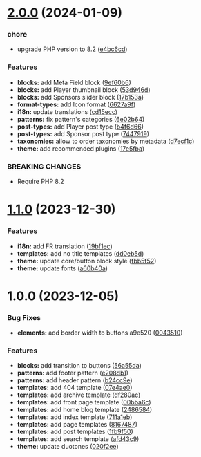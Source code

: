 # [2.0.0](https://github.com/marierigal/usm-wordpress-theme/compare/v1.1.0...v2.0.0) (2024-01-09)


### chore

* upgrade PHP version to 8.2 ([e4bc6cd](https://github.com/marierigal/usm-wordpress-theme/commit/e4bc6cd85ba45fbaebd48892c5cf38c7e563ceee))


### Features

* **blocks:** add Meta Field block ([9ef60b6](https://github.com/marierigal/usm-wordpress-theme/commit/9ef60b62e9ea514bd2446d41ae52c26a4f235ab1))
* **blocks:** add Player thumbnail block ([53d946d](https://github.com/marierigal/usm-wordpress-theme/commit/53d946d86406c1d63988ee729ff1f1d10a144a72))
* **blocks:** add Sponsors slider block ([17b153a](https://github.com/marierigal/usm-wordpress-theme/commit/17b153a60a457d7553c5e3e3b91d07db23e12010))
* **format-types:** add Icon format ([6627a9f](https://github.com/marierigal/usm-wordpress-theme/commit/6627a9f2adf03a02ade97801fec91a907ce503d7))
* **i18n:** update translations ([cd15ecc](https://github.com/marierigal/usm-wordpress-theme/commit/cd15ecc7ac88c51f74c509623b07d2f3fe67c14b))
* **patterns:** fix pattern's categories ([6e02b64](https://github.com/marierigal/usm-wordpress-theme/commit/6e02b64427cfbf88f4bee87069a6fb2eeee7965a))
* **post-types:** add Player post type ([b4f6d66](https://github.com/marierigal/usm-wordpress-theme/commit/b4f6d663fe73fe3eae66607cc49fb530cfbe0365))
* **post-types:** add Sponsor post type ([7447919](https://github.com/marierigal/usm-wordpress-theme/commit/7447919837b7612300922b67be48113b8d1486bc))
* **taxonomies:** allow to order taxonomies by metadata ([d7ecf1c](https://github.com/marierigal/usm-wordpress-theme/commit/d7ecf1c235fa1cf705d6e2836506cfd2715b6482))
* **theme:** add recommended plugins ([17e5fba](https://github.com/marierigal/usm-wordpress-theme/commit/17e5fba88989c2bc4463218caffdb496f8e0d8fc))


### BREAKING CHANGES

* Require PHP 8.2

# [1.1.0](https://github.com/marierigal/usm-wordpress-theme/compare/v1.0.0...v1.1.0) (2023-12-30)


### Features

* **i18n:** add FR translation ([19bf1ec](https://github.com/marierigal/usm-wordpress-theme/commit/19bf1ecee39e474453ed9093c6fefa845958c56c))
* **templates:** add no title templates ([dd0eb5d](https://github.com/marierigal/usm-wordpress-theme/commit/dd0eb5dd35f22a68fcef9fd773b4db6d5762e428))
* **theme:** update core/button block style ([fbb5f52](https://github.com/marierigal/usm-wordpress-theme/commit/fbb5f5218f2f4596d78d7a56bf1308a63bcad355))
* **theme:** update fonts ([a60b40a](https://github.com/marierigal/usm-wordpress-theme/commit/a60b40a05cc41a288d354b44b670c6dfd0e3fb12))

# 1.0.0 (2023-12-05)


### Bug Fixes

* **elements:** add border width to buttons  a9e520 ([0043510](https://github.com/marierigal/usm-wordpress-theme/commit/00435106dc7b741b4add3014d93782b5105df301))


### Features

* **blocks:** add transition to buttons ([56a55da](https://github.com/marierigal/usm-wordpress-theme/commit/56a55da2f7e1a835d7ff3524ba89d62e7998db46))
* **patterns:** add footer pattern ([e208db1](https://github.com/marierigal/usm-wordpress-theme/commit/e208db1ddef0e33b6d49c0fa796d8679018bf7e2))
* **patterns:** add header pattern ([b24cc9e](https://github.com/marierigal/usm-wordpress-theme/commit/b24cc9eff155d00ad2a07d97e8f51ec7d8b04711))
* **templates:** add 404 template ([07e4ae0](https://github.com/marierigal/usm-wordpress-theme/commit/07e4ae0ff9d96bb2a2aeaa11c93223f72e5ca0dc))
* **templates:** add archive template ([df280ac](https://github.com/marierigal/usm-wordpress-theme/commit/df280ac789ca09952e5adab4fb6141e14207eab1))
* **templates:** add front page template ([00bba6c](https://github.com/marierigal/usm-wordpress-theme/commit/00bba6c804c06ab11b8f6aed065eff12670d420d))
* **templates:** add home blog template ([2486584](https://github.com/marierigal/usm-wordpress-theme/commit/2486584b26aec091fea1c3893084c29eceb02b24))
* **templates:** add index template ([711a1eb](https://github.com/marierigal/usm-wordpress-theme/commit/711a1eb651853fb98a2ca0198665bcadc3992143))
* **templates:** add page templates ([8167487](https://github.com/marierigal/usm-wordpress-theme/commit/816748771b38146ff796420bed0da7a541c65bd7))
* **templates:** add post templates ([1fb9f50](https://github.com/marierigal/usm-wordpress-theme/commit/1fb9f506a16e69bfa57206816cc4f2049027b331))
* **templates:** add search template ([afd43c9](https://github.com/marierigal/usm-wordpress-theme/commit/afd43c97495f1f305cce6e4be804e39ea1499caa))
* **theme:** update duotones ([020f2ee](https://github.com/marierigal/usm-wordpress-theme/commit/020f2ee529363327f00e50fb74aeaa4741741534))
